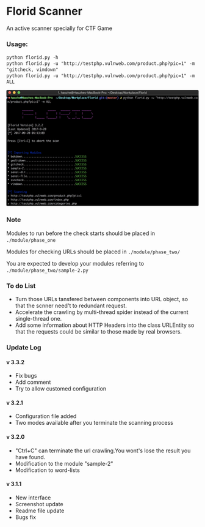 # Florid Scanner
An active scanner specially for CTF Game

### Usage:

```
python florid.py -h
python florid.py -u "http://testphp.vulnweb.com/product.php?pic=1" -m "gitcheck, vimdown"
python florid.py -u "http://testphp.vulnweb.com/product.php?pic=1" -m ALL
```

![](./DOCUMENT/show.png)

### Note

Modules to run before the check starts should be placed in `./module/phase_one`

Modules for checking URLs should be placed in `./module/phase_two/`

You are expected to develop your modules referring to `./module/phase_two/sample-2.py`

### To do List

* Turn those URLs tansfered between components into URL object, so that the scnner need't to redundant request.  
* Accelerate the crawling by multi-thread spider instead of the current single-thread one.
* Add some information about HTTP Headers into the class URLEntity so that the requests could be similar to those made by real browsers.

### Update Log

#### v 3.3.2
* Fix bugs
* Add comment
* Try to allow customed configuration

#### v 3.2.1
* Configuration file added
* Two modes available after you terminate the scanning process

#### v 3.2.0

* "Ctrl+C" can terminate the url crawling.You wont's lose the result you have found.
* Modification to the module "sample-2"
* Modification to word-lists

#### v 3.1.1

* New interface
* Screenshot update
* Readme file update
* Bugs fix
